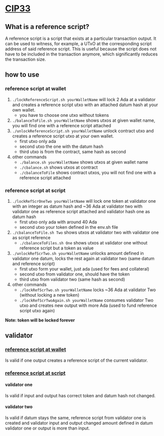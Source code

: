 # [CIP33](https://cips.cardano.org/cips/cip33/)

## What is a reference script?
A reference script is a script that exists at a particular transaction output. It can be used to witness, for example, a UTxO at the corresponding script address of said reference script. This is useful because the script does not have to be included in the transaction anymore, which significantly reduces the transaction size.

## how to use 

### reference script at wallet 

1. `./lockReferenceScript.sh yourWalletName` will lock 2 Ada at a validator and creates a reference script utxo with an attached datum hash at your own wallet.
   - you have to choose one utxo without tokens 
2. `./balanceToFile.sh yourWalletName` shows utxos at given wallet name, you will find one with a reference script attached
3. `./unlockReferenceScript.sh yourWalletName` unlock contract utxo and creates a reference script utxo at your own wallet.
   - first utxo only ada
   - second utxo the one with the datum hash  
   - third utxo is from the contract, same hash as second 
4. other commands
   - `./balance.sh yourWalletName` shows utxos at given wallet name 
   - `./cbalance.sh` shows utxos at contract
   - `./cbalanceToFile` shows contract utxos, you will not find one with a reference script attached  

### reference script at script 

1. `./lockRefScrOneTwo yourWalletName` will lock one token at validator one with an integer as datum hash and ~36 Ada at validator two with validator one as reference script attached and validator hash one as datum hash 
   - first utxo only ada with around 40 Ada 
   - second utxo your token defined in the env.sh file
2. `./cbalanceToFile.sh Two` shows utxos at validator two with validator one as script reference 
   - `./cbalanceToFiles.sh One` shows utxos at validator one without reference script but a token as value 
3. `./unlockRefScrTwo.sh yourWalletName` unlocks amount defined in validator one datum, locks the rest again at validator two (same datum and reference script)
   - first utxo form your wallet, just ada (used for fees and collateral) 
   - second utxo from validator one, should have the token 
   - third utxo from validator two (same hash as second) 
4. other commands 
   - `./lockRefScrTwo.sh yourWalletName` locks ~36 Ada at validator Two (without locking a new token)
   - `./lockRefScrTwoAgain.sh yourWalletName` consumes validator Two utxo and creates new output with more Ada (used to fund reference script utxo again)

**Note: token will be locked forever** 

## validator 

### [reference script at wallet](../../../src/V2/ReferenceScript.hs) 

Is valid if one output creates a reference script of the current validator. 

### [reference script at script](../../../src/V2/referenceScriptAtScript.hs) 
#### validator one 

Is valid if input and output has correct token and datum hash not changed. 

#### validator two 

Is valid if datum stays the same, reference script from validator one is created and validator input and output changed amount defined in datum validator one or output is more than input. 

